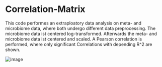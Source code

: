 # Correlation-Matrix
This code performes an extraploatory data analysis on meta- and microbiome data, where both undergo
different data preprocessing. The microbiome data ist centered log-transformed. Afterwards
the meta- and microbiome data ist centered and scaled.
A Pearson correlation is performed, where only significant Correlations with depending R^2 are shown.

![image](https://user-images.githubusercontent.com/80318329/209536434-05e411ca-8f09-46de-b1bd-593a958dc8e1.png)

